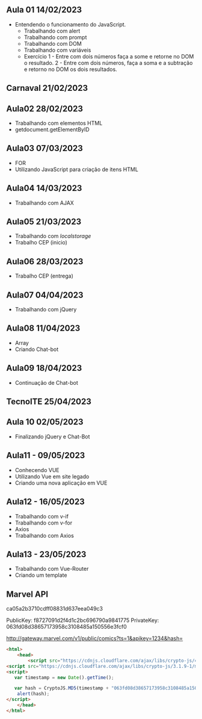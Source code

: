 ## Aula 01 14/02/2023
- Entendendo o funcionamento do JavaScript.
    - Trabalhando com alert
    - Trabalhando com prompt
    - Trabalhando com DOM
    - Trabalhando com variáveis
    - Exercício
        1 - Entre com dois números faça a some e retorne no DOM o resultado.
        2 - Entre com dois números, faça a soma e a subtração e retorno no DOM os dois resultados.
## Carnaval 21/02/2023

## Aula02 28/02/2023
- Trabalhando com elementos HTML
- getdocument.getElementByID

## Aula03 07/03/2023
- FOR
- Utilizando JavaScript para criação de itens HTML

## Aula04 14/03/2023
- Trabalhando com AJAX

## Aula05 21/03/2023
- Trabalhando com *localstorage*
- Trabalho CEP (inicio)

## Aula06 28/03/2023
- Trabalho CEP (entrega)

## Aula07 04/04/2023
- Trabalhando com jQuery

## Aula08 11/04/2023
- Array
- Criando Chat-bot

## Aula09 18/04/2023
- Continuação de Chat-bot

## TecnoITE 25/04/2023

## Aula 10 02/05/2023
- Finalizando jQuery e Chat-Bot

## Aula11 - 09/05/2023
- Conhecendo VUE
- Utilizando Vue em site legado
- Criando uma nova aplicação em VUE

## Aula12 - 16/05/2023
- Trabalhando com v-if
- Trabalhando com v-for
- Axios
- Trabalhando com Axios

## Aula13 - 23/05/2023
- Trabalhando com Vue-Router
- Criando um template

## Marvel API
ca05a2b3710cdff08831d637eea049c3

PublicKey: f8727091d2f4d1c2bc696790a9841775
PrivateKey: 063fd08d38657173958c3108485a150556e3fcf0

http://gateway.marvel.com/v1/public/comics?ts=1&apikey=1234&hash=


```html
<html>
    <head>
        <script src="https://cdnjs.cloudflare.com/ajax/libs/crypto-js/4.0.0/core.min.js"></script>
<script src="https://cdnjs.cloudflare.com/ajax/libs/crypto-js/3.1.9-1/md5.js"></script>
<script>
   var timestamp = new Date().getTime();

   var hash = CryptoJS.MD5(timestamp + "063fd08d38657173958c3108485a150556e3fcf0" + "f8727091d2f4d1c2bc696790a9841775");
    alert(hash);
</script>
    </head>
</html>
```